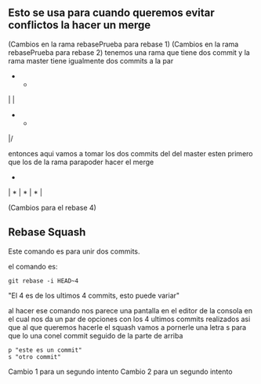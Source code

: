 ## Esto se usa para cuando queremos evitar conflictos la hacer un merge
(Cambios en la rama rebasePrueba para rebase 1)
(Cambios en la rama rebasePrueba para rebase 2)
tenemos una rama que tiene dos commit y la rama master tiene igualmente dos commits a la par

* *
| | 
* *
|/

entonces aqui vamos a tomar los dos commits del del master esten primero que los de la rama parapoder hacer el merge

*
|
*
|
*
|
*
|

(Cambios para el rebase 4)

## Rebase Squash

Este comando es para unir dos commits.

el comando es: 

    git rebase -i HEAD~4

"El 4 es de los ultimos 4 commits, esto puede variar"

al hacer ese comando nos parece una pantalla en el editor de la consola en el cual nos da un par de opciones con los 4 ultimos commits realizados asi que  al que queremos hacerle
el squash vamos a pornerle una letra s para que lo una conel commit seguido de la parte de arriba

    p "este es un commit"
    s "otro commit"

Cambio 1 para un segundo intento
Cambio 2 para un segundo intento